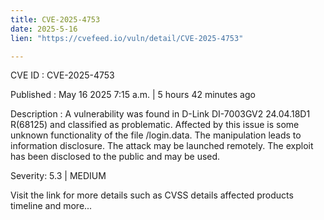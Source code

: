 ```yaml
---
title: CVE-2025-4753
date: 2025-5-16
lien: "https://cvefeed.io/vuln/detail/CVE-2025-4753"

---
```


CVE ID : CVE-2025-4753

Published :  May 16
2025
7:15 a.m. | 5 hours
42 minutes ago

Description : A vulnerability was found in D-Link DI-7003GV2 24.04.18D1 R(68125) and classified as problematic. Affected by this issue is some unknown functionality of the file /login.data. The manipulation leads to information disclosure. The attack may be launched remotely. The exploit has been disclosed to the public and may be used.

Severity: 5.3 | MEDIUM

Visit the link for more details
such as CVSS details
affected products
timeline
and more...
